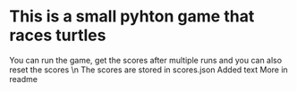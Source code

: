 # This is a small pyhton game that races turtles
You can run the game, get the scores after multiple runs and you can also reset the scores \n
The scores are stored in scores.json
Added text
More in readme